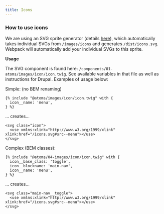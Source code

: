 ```yaml
---
title: Icons
---
```


### How to use icons

We are using an SVG sprite generator (details [here](https://www.npmjs.com/package/svg-sprite-loader)), which automatically takes individual SVGs from `/images/icons` and generates `/dist/icons.svg`. Webpack will automatically add your individual SVGs to this sprite.

**Usage**

The SVG component is found here: `/components/01-atoms/images/icon/icon.twig`. See available variables in that file as well as instructions for Drupal. Examples of usage below:

Simple: (no BEM renaming)

```
{% include "@atoms/images/icon/icon.twig" with {
  icon__name: 'menu',
} %}
```

... creates...

```
<svg class="icon">
  <use xmlns:xlink="http://www.w3.org/1999/xlink" xlink:href="/icons.svg#src--menu"></use>
</svg>
```

Complex (BEM classes):

```
{% include "@atoms/04-images/icon/icon.twig" with {
  icon__base_class: 'toggle',
  icon__blockname: 'main-nav',
  icon__name: 'menu',
} %}
```

... creates...

```
<svg class="main-nav__toggle">
  <use xmlns:xlink="http://www.w3.org/1999/xlink" xlink:href="/icons.svg#src--menu"></use>
</svg>
```
